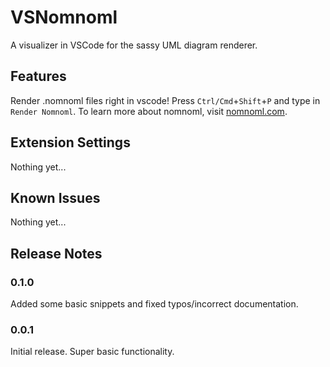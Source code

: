 # VSNomnoml

A visualizer in VSCode for the sassy UML diagram renderer.

## Features

Render .nomnoml files right in vscode! Press `Ctrl/Cmd`+`Shift`+`P` and type in `Render Nomnoml`.
To learn more about nomnoml, visit [nomnoml.com](http://nomnoml.com/).

## Extension Settings

Nothing yet...

## Known Issues

Nothing yet...

## Release Notes

### 0.1.0

Added some basic snippets and fixed typos/incorrect documentation.

### 0.0.1

Initial release. Super basic functionality.